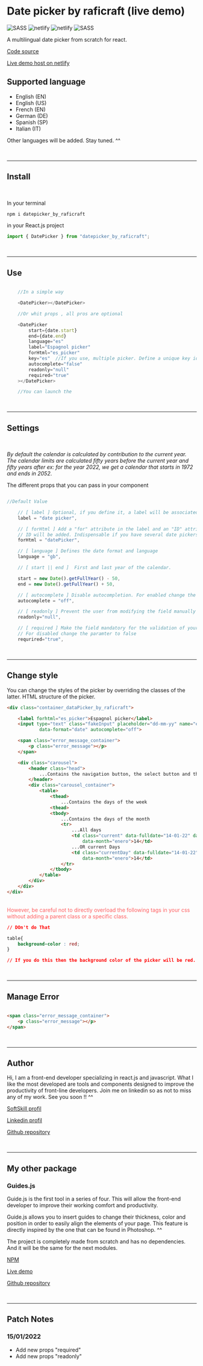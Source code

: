 # Date picker by raficraft (live demo)


![SASS](https://img.shields.io/badge/Node.js-43853D?style=for-the-badge&logo=node.js&logoColor=white)
![netlify](https://img.shields.io/badge/React-20232A?style=for-the-badge&logo=react&logoColor=61DAFB)
![netlify](https://img.shields.io/badge/JavaScript-F7DF1E?style=for-the-badge&logo=javascript&logoColor=black)
![SASS](https://img.shields.io/badge/Sass-CC6699?style=for-the-badge&logo=sass&logoColor=white) 


A multilingual date picker from scratch for react.

[Code source](https://github.com/raficraft/date_picker_by_raficraft)

[Live demo host on netlify](https://suspicious-euclid-36780f.netlify.app/)

## Supported language

-  English (EN)
-  English (US)
-  French  (EN)
-  German  (DE)
-  Spanish (SP)
-  Italian (IT)

Other languages ​​will be added. Stay tuned. ^^
 
<br>

***

## Install
<br>

In your terminal

```javascript
npm i datepicker_by_raficraft
```

in your React.js project 
```javascript
import { DatePicker } from "datepicker_by_raficraft";
```

<br>

***

## Use  

```javascript

    //In a simple way

    <DatePicker></DatePicker>

    //Or whit props , all pros are optional

    <DatePicker
        start={date.start} 
        end={date.end}
        language="es"
        label="Espagnol picker"
        forHtml="es_picker"
        key="es"  //If you use, multiple picker. Define a unique key identifier
        autocomplete="false"
        readonly="null"
        required="true"
    ></DatePicker>

    //You can launch the 

```
<br>

***

## Settings
<br>


*By default the calendar is calculated by contribution to the current year. The calendar limits are calculated fifty years before the current year and fifty years after
ex: for the year 2022, we get a calendar that starts in 1972 and ends in 2052*.


The different props that you can pass in your component
<br>

```javascript

//Default Value 

    // [ label ] Optional, if you define it, a label will be associated with the input of the date picker
    label = "date picker",  

    // [ forHtml ] Add a "for" attribute in the label and an "ID" attribute in the input. If no label, only the
    // ID will be added. Indispensable if you have several date pickers on the same page. ^^
    forHtml = "datePicker", 

    // [ language ] Defines the date format and language
    language = "gb",

    // [ start || end ]  First and last year of the calendar.

    start = new Date().getFullYear() - 50,
    end = new Date().getFullYear() + 50,

    // [ autocomplete ] Disable autocompletion. For enabled change the paramters to "on"
    autocomplete = "off",  

    // [ readonly ] Prevent the user from modifying the field manually
    readonly="null", 

    // [ required ] Make the field mandatory for the validation of your form. 
    // For disabled change the paramter to false
    requrired="true",

```
<br>

***


## Change style


You can change the styles of the picker by overriding the classes of the latter. HTML structure of the picker.

```HTML
<div class="container_dataPicker_by_raficraft">

    <label forhtml="es_picker">Espagnol picker</label>
    <input type="text" class="fakeInput" placeholder="dd-mm-yy" name="es_picker" id="es_picker" 
            data-format="date" autocomplete="off">

    <span class="error_message_container">
        <p class="error_message"></p>
    </span>

    <div class="carousel">
        <header class="head">
            ...Contains the navigation button, the select button and the home button
        </header>
        <div class="carousel_container">
            <table>
                <thead>
                    ...Contains the days of the week
                <thead>
                <tbody>
                    ...Contains the days of the month 
                    <tr>
                        ...All days
                        <td class="current" data-fulldate="14-01-22" data-year="2022" 
                            data-month="enero">14</td>
                        ...OR current Days
                        <td class="currentDay" data-fulldate="14-01-22" data-year="2022" 
                            data-month="enero">14</td>
                    </tr>
                </tbody>
            </table>
        </div>
    </div>
</div>
``` 
<br>
<span style="color:#ff6062;">However, be careful not to directly overload the following tags in your css without adding a parent class or a specific class.</span>

<br>


```CSS
// DOn't do That 

table{
    background-color : red;
}

// If you do this then the background color of the picker will be red.

```
<br>

***

## Manage Error 

```html

<span class="error_message_container">
    <p class="error_message"></p>
</span>
```

<br>

***

## Author

Hi, I am a front-end developer specializing in react.js and javascript. What I like the most developed are tools and components designed to improve the productivity of front-line developers. Join me on linkedin so as not to miss any of my work. See you soon !! ^^

[SoftSkill profil](https://app.assessfirst.com/_/profile/d53utubs-raphael-parodi)

[Linkedin profil](https://www.linkedin.com/in/raphael-parodi-a942ab1b0/)

[Github repository](https://github.com/raficraft)

<br>

***

## My other package

### Guides.js


Guide.js is the first tool in a series of four. This will allow the front-end developer to improve their working comfort and productivity.

Guide.js allows you to insert guides to change their thickness, color and position in order to easily align the elements of your page. This feature is directly inspired by the one that can be found in Photoshop. ^^

The project is completely made from scratch and has no dependencies. And it will be the same for the next modules.

[NPM](https://www.npmjs.com/package/guides_js_by_raficraft)

[Live demo](https://flamboyant-saha-06f6cd.netlify.app/)

[Github repository](https://github.com/raficraft/guides_standAlone)

<br>

***

## Patch Notes


### 15/01/2022

-  Add new props "required"
-  Add new props "readonly"


